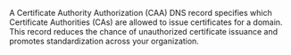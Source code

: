 A Certificate Authority Authorization (CAA) DNS record specifies which Certificate Authorities (CAs) are allowed to issue certificates for a domain. This record reduces the chance of unauthorized certificate issuance and promotes standardization across your organization.